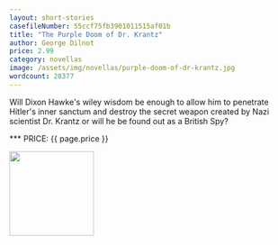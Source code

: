 ```yaml
---
layout: short-stories
casefileNumber: 55ccf75fb3901011515af01b
title: "The Purple Doom of Dr. Krantz"
author: George Dilnot
price: 2.99
category: novellas
image: /assets/img/novellas/purple-doom-of-dr-krantz.jpg
wordcount: 28377
---
```


Will Dixon Hawke's wiley wisdom be enough to allow him to penetrate Hitler's inner sanctum and destroy the secret weapon created by Nazi scientist Dr. Krantz or will he be found out as a British Spy?

*** PRICE: {{ page.price }}

<a href="https://transactions.sendowl.com/packages/32891/0EBB9784/add_to_cart" rel="nofollow"><img style="width: 150px;" src="https://transactions.sendowl.com/assets/external/add-to-cart.png" /></a><script type="text/javascript" src="https://transactions.sendowl.com/assets/sendowl.js" ></script>